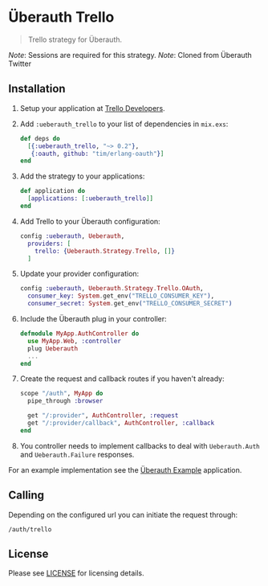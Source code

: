 # Überauth Trello

> Trello strategy for Überauth.

_Note_: Sessions are required for this strategy.
_Note_: Cloned from Überauth Twitter

## Installation

1. Setup your application at [Trello Developers](https://developers.trello.com).

1. Add `:ueberauth_trello` to your list of dependencies in `mix.exs`:

    ```elixir
    def deps do
      [{:ueberauth_trello, "~> 0.2"},
       {:oauth, github: "tim/erlang-oauth"}]
    end
    ```

1. Add the strategy to your applications:

    ```elixir
    def application do
      [applications: [:ueberauth_trello]]
    end
    ```

1. Add Trello to your Überauth configuration:

    ```elixir
    config :ueberauth, Ueberauth,
      providers: [
        trello: {Ueberauth.Strategy.Trello, []}
      ]
    ```

1.  Update your provider configuration:

    ```elixir
    config :ueberauth, Ueberauth.Strategy.Trello.OAuth,
      consumer_key: System.get_env("TRELLO_CONSUMER_KEY"),
      consumer_secret: System.get_env("TRELLO_CONSUMER_SECRET")
    ```

1.  Include the Überauth plug in your controller:

    ```elixir
    defmodule MyApp.AuthController do
      use MyApp.Web, :controller
      plug Ueberauth
      ...
    end
    ```

1.  Create the request and callback routes if you haven't already:

    ```elixir
    scope "/auth", MyApp do
      pipe_through :browser

      get "/:provider", AuthController, :request
      get "/:provider/callback", AuthController, :callback
    end
    ```

1. You controller needs to implement callbacks to deal with `Ueberauth.Auth` and `Ueberauth.Failure` responses.

For an example implementation see the [Überauth Example](https://github.com/ueberauth/ueberauth_example) application.

## Calling

Depending on the configured url you can initiate the request through:

    /auth/trello

## License

Please see [LICENSE](https://github.com/wm/ueberauth_trello/blob/master/LICENSE) for licensing details.

